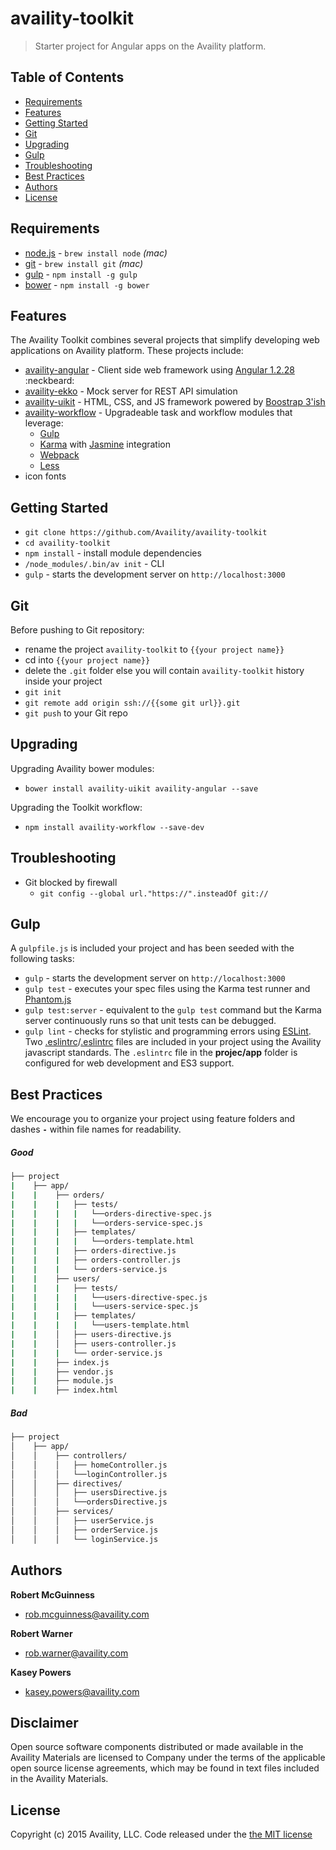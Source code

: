 # availity-toolkit

> Starter project for Angular apps on the Availity platform.

## Table of Contents
* [Requirements](#requirements)
* [Features](#features)
* [Getting Started](#getting-started)
* [Git](#git)
* [Upgrading](#upgrading)
* [Gulp](#gulp)
* [Troubleshooting](#troubleshooting)
* [Best Practices](#best-practices)
* [Authors](#authors)
* [License](#license)

## Requirements

* [node.js](https://nodejs.org/download/) - `brew install node` _(mac)_
* [git](http://git-scm.com/downloads) - `brew install git` _(mac)_
* [gulp](http://gulpjs.com/)  - `npm install -g gulp`
* [bower](http://bower.io/)  - `npm install -g bower`


## Features

The Availity Toolkit combines several projects that simplify developing web applications on Availity platform. These projects include:

* [availity-angular](https://github.com/Availity/availity-angular) -  Client side web framework using [Angular 1.2.28](https://github.com/angular/angular.js/tree/v1.2.28) :neckbeard:
* [availity-ekko](https://github.com/Availity/availity-ekko) - Mock server for REST API simulation
* [availity-uikit](https://github.com/Availity/availity-uikit) - HTML, CSS, and JS framework powered by [Boostrap 3'ish](http://getbootstrap.com/)
* [availity-workflow](https://github.com/Availity/availity-workflow) - Upgradeable task and workflow modules that leverage:
    * [Gulp](http://gulpjs.com/)
    * [Karma](http://karma-runner.github.io/0.13/index.html) with [Jasmine](http://jasmine.github.io/2.0/introduction.html) integration
    * [Webpack](https://webpack.github.io/)
    * [Less](http://lesscss.org/)
* icon fonts


## Getting Started

* `git clone https://github.com/Availity/availity-toolkit`
* `cd availity-toolkit`
* `npm install` - install module dependencies
* `/node_modules/.bin/av init` - CLI 
* `gulp` - starts the development server on `http://localhost:3000`

## Git

Before pushing to Git repository:

* rename the project `availity-toolkit` to `{{your project name}}`
* cd into `{{your project name}}`
* delete the `.git` folder else you will contain `availity-toolkit` history inside your project
* `git init`
* `git remote add origin ssh://{{some git url}}.git` 
* `git push` to your Git repo

## Upgrading

Upgrading Availity bower modules:

* `bower install availity-uikit availity-angular --save`

Upgrading the Toolkit workflow:

* `npm install availity-workflow --save-dev`

## Troubleshooting

* Git blocked by firewall 
    * `git config --global url."https://".insteadOf git://`

## Gulp

A `gulpfile.js` is included your project and has been seeded with the following tasks:

* `gulp` - starts the development server on `http://localhost:3000`
* `gulp test` - executes your spec files using the Karma test runner and [Phantom.js](http://phantomjs.org/)
* `gulp test:server` - equivalent to the `gulp test` command but the Karma server continuously runs so that unit tests can be debugged.
* `gulp lint` - checks for stylistic and programming errors using [ESLint](http://eslint.org/).  Two [.eslintrc](.eslintrc)/[.eslintrc](project/app/.eslintrc) files are included in your project using the Availity javascript standards.  The `.eslintrc` file in the **projec/app** folder is configured for web development and ES3 support.


## Best Practices

We encourage you to organize your project using feature folders and dashes **`-`** within file names for readability.

##### Good

```bash
├── project
|    ├── app/
|    |    ├── orders/
|    |    |   ├── tests/
|    |    |   |   └──orders-directive-spec.js
|    |    |   |   └──orders-service-spec.js
|    |    |   ├── templates/
|    |    |   |   └──orders-template.html
|    |    |   ├── orders-directive.js
|    |    |   ├── orders-controller.js
|    |    |   └── orders-service.js
|    |    ├── users/
|    |    |   ├── tests/
|    |    |   |   └──users-directive-spec.js
|    |    |   |   └──users-service-spec.js
|    |    |   ├── templates/
|    |    |   |   └──users-template.html
|    |    │   ├── users-directive.js
|    |    │   ├── users-controller.js
|    |    |   └── order-service.js
|    |    ├── index.js
|    |    ├── vendor.js
|    |    ├── module.js
|    |    ├── index.html
```

##### Bad

```bash
├── project
│    ├── app/
│    │    ├── controllers/
│    │    │   ├── homeController.js
│    │    │   └──loginController.js
│    │    ├── directives/
│    │    │   ├── usersDirective.js
│    │    │   └──ordersDirective.js
│    │    ├── services/
│    │    │   ├── userService.js
│    │    │   ├── orderService.js
│    │    │   └── loginService.js
```


## Authors

**Robert McGuinness**
+ [rob.mcguinness@availity.com](rob.mcguinness@availity.com)

**Robert Warner**
+ [rob.warner@availity.com](rob.warner@availity.com)

**Kasey Powers**
+ [kasey.powers@availity.com](kasey.powers@availity.com)

## Disclaimer

Open source software components distributed or made available in the Availity Materials are licensed to Company under the terms of the applicable open source license agreements, which may be found in text files included in the Availity Materials.

## License

Copyright (c) 2015 Availity, LLC. Code released under the [the MIT license](LICENSE)


